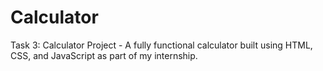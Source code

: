# Calculator
Task 3: Calculator Project - A fully functional calculator built using HTML, CSS, and JavaScript as part of my internship.
